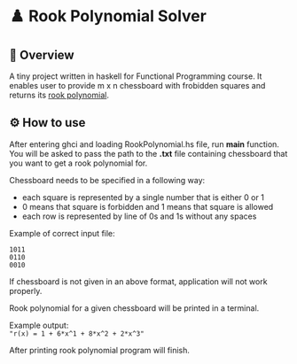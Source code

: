 # :chess_pawn: Rook Polynomial Solver

## :star2: Overview

A tiny project written in haskell for Functional Programming course. It enables user to provide m x n chessboard with frobidden
squares and returns its [rook polynomial](https://en.wikipedia.org/wiki/Rook_polynomial).

## :gear: How to use

After entering ghci and loading RookPolynomial.hs file, run **main** function. You will be asked to pass the path to the **.txt** file containing chessboard that you want to get a rook polynomial for.

Chessboard needs to be specified in a following way:

- each square is represented by a single number that is either 0 or 1
- 0 means that square is forbidden and 1 means that square is allowed
- each row is represented by line of 0s and 1s without any spaces

Example of correct input file:

```
1011
0110
0010
```

If chessboard is not given in an above format, application will not work properly.

Rook polynomial for a given chessboard will be printed in a terminal.

Example output:  
`"r(x) = 1 + 6*x^1 + 8*x^2 + 2*x^3"`

After printing rook polynomial program will finish.
